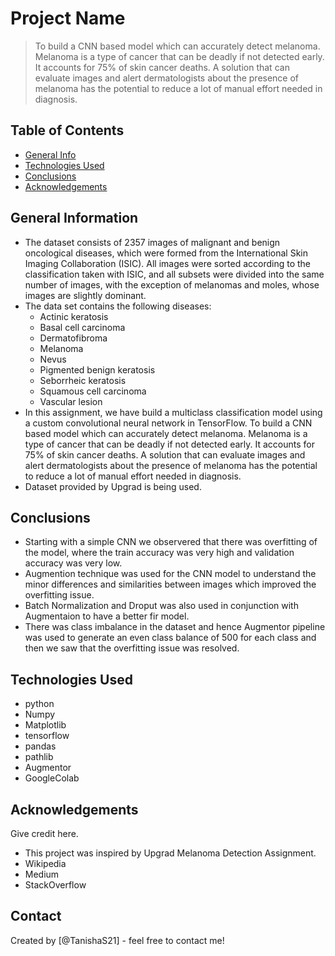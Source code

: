 # Project Name

> To build a CNN based model which can accurately detect melanoma. Melanoma is a type of cancer that can be deadly if not detected early. It accounts for 75% of skin cancer deaths. A solution that can evaluate images and alert dermatologists about the presence of melanoma has the potential to reduce a lot of manual effort needed in diagnosis.

## Table of Contents

- [General Info](#general-information)
- [Technologies Used](#technologies-used)
- [Conclusions](#conclusions)
- [Acknowledgements](#acknowledgements)

<!-- You can include any other section that is pertinent to your problem -->

## General Information

- The dataset consists of 2357 images of malignant and benign oncological diseases, which were formed from the International Skin Imaging Collaboration (ISIC). All images were sorted according to the classification taken with ISIC, and all subsets were divided into the same number of images, with the exception of melanomas and moles, whose images are slightly dominant.
- The data set contains the following diseases:
  - Actinic keratosis
  - Basal cell carcinoma
  - Dermatofibroma
  - Melanoma
  - Nevus
  - Pigmented benign keratosis
  - Seborrheic keratosis
  - Squamous cell carcinoma
  - Vascular lesion
- In this assignment, we have build a multiclass classification model using a custom convolutional neural network in TensorFlow. To build a CNN based model which can accurately detect melanoma. Melanoma is a type of cancer that can be deadly if not detected early. It accounts for 75% of skin cancer deaths. A solution that can evaluate images and alert dermatologists about the presence of melanoma has the potential to reduce a lot of manual effort needed in diagnosis.
- Dataset provided by Upgrad is being used.

<!-- You don't have to answer all the questions - just the ones relevant to your project. -->

## Conclusions

- Starting with a simple CNN we observered that there was overfitting of the model, where the train accuracy was very high and validation accuracy was very low.
- Augmention technique was used for the CNN model to understand the minor differences and similarities between images which improved the overfitting issue.
- Batch Normalization and Droput was also used in conjunction with Augmentaion to have a better fir model.
- There was class imbalance in the dataset and hence Augmentor pipeline was used to generate an even class balance of 500 for each class and then we saw that the overfitting issue was resolved.

<!-- You don't have to answer all the questions - just the ones relevant to your project. -->

## Technologies Used

- python
- Numpy
- Matplotlib
- tensorflow
- pandas
- pathlib
- Augmentor
- GoogleColab

<!-- As the libraries versions keep on changing, it is recommended to mention the version of library used in this project -->

## Acknowledgements

Give credit here.

- This project was inspired by Upgrad Melanoma Detection Assignment.
- Wikipedia
- Medium
- StackOverflow

## Contact

Created by [@TanishaS21] - feel free to contact me!

<!-- Optional -->
<!-- ## License -->
<!-- This project is open source and available under the [... License](). -->

<!-- You don't have to include all sections - just the one's relevant to your project -->
